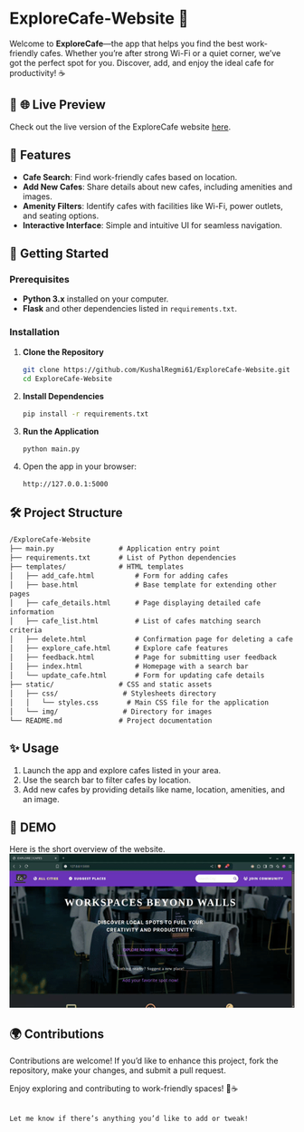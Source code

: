 # ExploreCafe-Website 🌟

Welcome to **ExploreCafe**—the app that helps you find the best work-friendly cafes. Whether you’re after strong Wi-Fi or a quiet corner, we’ve got the perfect spot for you. Discover, add, and enjoy the ideal cafe for productivity! ☕

## 🎥 🌐 Live Preview

Check out the live version of the ExploreCafe website [here](https://yourwebsite.com). 

## 🌟 Features

- **Cafe Search**: Find work-friendly cafes based on location.
- **Add New Cafes**: Share details about new cafes, including amenities and images.
- **Amenity Filters**: Identify cafes with facilities like Wi-Fi, power outlets, and seating options.
- **Interactive Interface**: Simple and intuitive UI for seamless navigation.

## 🚀 Getting Started

### Prerequisites

- **Python 3.x** installed on your computer.
- **Flask** and other dependencies listed in `requirements.txt`.

### Installation

1. **Clone the Repository**
   ```bash
   git clone https://github.com/KushalRegmi61/ExploreCafe-Website.git
   cd ExploreCafe-Website
   ```

2. **Install Dependencies**
   ```bash
   pip install -r requirements.txt
   ```

3. **Run the Application**
   ```bash
   python main.py
   ```

4. Open the app in your browser:
   ```text
   http://127.0.0.1:5000
   ```


## 🛠️ Project Structure

```
/ExploreCafe-Website
├── main.py                # Application entry point
├── requirements.txt       # List of Python dependencies
├── templates/             # HTML templates
│   ├── add_cafe.html          # Form for adding cafes
│   ├── base.html              # Base template for extending other pages
│   ├── cafe_details.html      # Page displaying detailed cafe information
│   ├── cafe_list.html         # List of cafes matching search criteria
│   ├── delete.html            # Confirmation page for deleting a cafe
│   ├── explore_cafe.html      # Explore cafe features
│   ├── feedback.html          # Page for submitting user feedback
│   ├── index.html             # Homepage with a search bar
│   └── update_cafe.html       # Form for updating cafe details
├── static/                # CSS and static assets
│   ├── css/                # Stylesheets directory
│   │   └── styles.css       # Main CSS file for the application
│   └── img/                # Directory for images
└── README.md              # Project documentation
```


## ✨ Usage

1. Launch the app and explore cafes listed in your area.
2. Use the search bar to filter cafes by location.
3. Add new cafes by providing details like name, location, amenities, and an image.

 ## 🎥 DEMO
 Here is the short overview of the website.
 ![Website Demo](static/img/demo.gif)
 

## 🌍 Contributions

Contributions are welcome! If you’d like to enhance this project, fork the repository, make your changes, and submit a pull request.


Enjoy exploring and contributing to work-friendly spaces! 🏡☕
```

Let me know if there’s anything you’d like to add or tweak!
